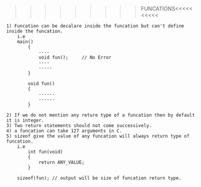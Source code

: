 
>>>>>>>>>  FUNCATIONS<<<<<<<<<<

	1) Funcation can be decalare inside the funcation but can't define inside the funcation.
		i.e
		main()
			{
				----
				void fun();     // No Error
				----
				-----
			}

			void fun()
			{
				------
				------
			}

	2) If we do not mention any reture type of a funcation then by default it is integer.
	3) Two return statements should not come successively.
	4) a funcation can take 127 arguments in C.
	5) sizeof give the value of any funcation will always return type of funcation.
		i.e
			int fun(void)
			{
				return ANY_VALUE;
			}

		sizeof(fun); // output will be size of funcation return type.
